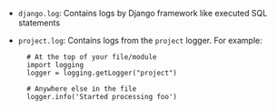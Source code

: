 * `django.log`: Contains logs by Django framework like executed SQL statements
* `project.log`: Contains logs from the `project` logger. For example:

		# At the top of your file/module
		import logging
		logger = logging.getLogger("project")

		# Anywhere else in the file
		logger.info('Started processing foo')
